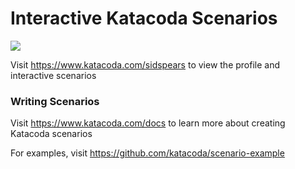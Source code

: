 # Interactive Katacoda Scenarios

[![](http://shields.katacoda.com/katacoda/sidspears/count.svg)](https://www.katacoda.com/sidspears "Get your profile on Katacoda.com")

Visit https://www.katacoda.com/sidspears to view the profile and interactive scenarios

### Writing Scenarios
Visit https://www.katacoda.com/docs to learn more about creating Katacoda scenarios

For examples, visit https://github.com/katacoda/scenario-example
